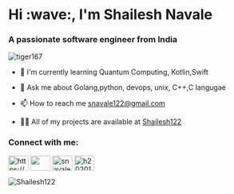 <h1 align="left">Hi :wave:, I'm Shailesh Navale</h1>
<h3 align="left">A passionate software engineer from India</h3>

<p align="left"> <img src="https://komarev.com/ghpvc/?username=tiger167&label=Profile%20views&color=0e75b6&style=flat" alt="tiger167" /> </p>

- :seedling: I'm currently learning Quantum Computing, Kotlin,Swift

- :speech_balloon: Ask me about Golang,python, devops, unix, C++,C langugae

- :mailbox: How to reach me snavale122@gmail.com

- :man_technologist: All of my projects are available at [Shailesh122](https://github.com/Shailesh122)


<p align="left">
<h3 align="left">Connect with me:</h3>
<a href="https://www.linkedin.com/in/shailesh-navle-60515b110/" target="blank"><img align="center" src="https://cdn.jsdelivr.net/npm/simple-icons@3.0.1/icons/linkedin.svg" alt="https://www.linkedin.com/in/shailesh-navle-60515b110/" height="30" width="40" /></a>
<a href="https://instagram.com/" target="blank"><img align="center" src="https://cdn.jsdelivr.net/npm/simple-icons@3.0.1/icons/instagram.svg" height="30" width="40" /></a>
<a href="https://codeforces.com/profile/snavale122" target="blank"><img align="center" src="https://cdn.jsdelivr.net/npm/simple-icons@3.1.0/icons/codeforces.svg" alt="snavale122" height="30" width="40" /></a>
<a href="https://leetcode.com/h20201030169/" target="blank"><img align="center" src="https://cdn.jsdelivr.net/npm/simple-icons@3.0.1/icons/leetcode.svg" alt="h20201030169" height="30" width="40" /></a>
</p>


<p>&nbsp;<img align="left" src="https://github-readme-stats.vercel.app/api?username=Shailesh122&show_icons=true" alt="Shailesh122" /></p>

